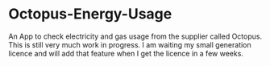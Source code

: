 # Octopus-Energy-Usage
An App to check electricity and gas usage from the supplier called Octopus. This is still very much work in progress. I am waiting my small generation licence and will add that feature when I get the licence in a few weeks.
